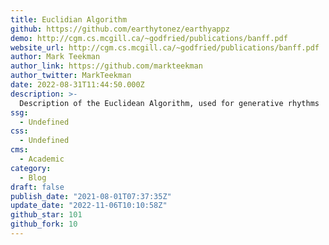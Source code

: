 ```yaml
---
title: Euclidian Algorithm
github: https://github.com/earthytonez/earthyappz
demo: http://cgm.cs.mcgill.ca/~godfried/publications/banff.pdf
website_url: http://cgm.cs.mcgill.ca/~godfried/publications/banff.pdf
author: Mark Teekman
author_link: https://github.com/markteekman
author_twitter: MarkTeekman
date: 2022-08-31T11:44:50.000Z
description: >-
  Description of the Euclidean Algorithm, used for generative rhythms
ssg:
  - Undefined
css:
  - Undefined
cms:
  - Academic
category:
  - Blog
draft: false
publish_date: "2021-08-01T07:37:35Z"
update_date: "2022-11-06T10:10:58Z"
github_star: 101
github_fork: 10
---
```

